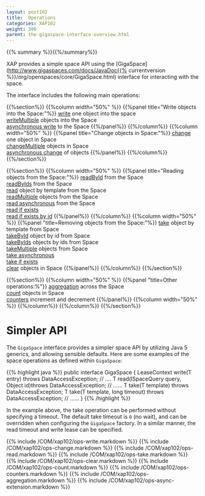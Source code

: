 ```yaml
---
layout: post102
title:  Operations
categories: XAP102
weight: 300
parent: the-gigaspace-interface-overview.html
---
```



{{% summary %}}{{%/summary%}}


XAP provides a simple space API using the [GigaSpace](http://www.gigaspaces.com/docs/JavaDoc{{% currentversion %}}/org/openspaces/core/GigaSpace.html) interface for interacting with the space.


The interface includes the following main operations:

{{%section%}}
{{%column width="50%" %}}
{{%panel title="Write objects into the Space:"%}}
[write](#write) one object into the space<br>
[writeMultiple](#writeMultiple) objects into the Space<br>
[asynchronous write](#asynchronousWrite) to the Space
{{%/panel%}}
{{%/column%}}
{{%column width="50%" %}}
{{%panel title="Change objects in Space:"%}}
[change](#change) one object in Space<br>
		  [changeMultiple](./change-api.html) objects in Space <br>
[asynchronous change](./change-api.html) of objects
{{%/panel%}}
{{%/column%}}
{{%/section%}}


{{%section%}}
{{%column width="50%" %}}
{{%panel title="Reading objects from the Space:"%}}
[readById](#read) from the Space<br>
[readByIds](#readMultiple) from the Space<br>
[read](#read) object by template from the Space<br>
[readMultiple](#readMultiple) objects from the Space <br>
[read asynchronous](#asynchronousRead) from the Space <br>
[read if exists](#readIfExists) <br>
[read if exists by id](#readIfExists)
{{%/panel%}}
{{%/column%}}
{{%column width="50%" %}}
{{%panel "title=Removing objects from the Space:"%}}
[take](#take) object by template from Space<br>
[takeById](#take) object by id from Space<br>
[takeByIds](#takeMultiple) objects by ids from Space<br>
[takeMultiple](#takeMultiple) objects from Space <br>
[take asynchronous](#asynchronousTake)<br>
[take if exists](#takeIfExists)<br>
[clear](#clear) objects in Space
{{%/panel%}}
{{%/column%}}
{{%/section%}}

{{%section%}}
{{%column width="50%" %}}
{{%panel "title=Other operations:%"}}
[aggregation](#aggregators)  across the Space<br>
[count](#count) objects in Space<br>
[counters](#counters) increment and decrement
{{%/panel%}}
{{%column width="50%" %}}
{{%/column%}}
{{%/column%}}
{{%/section%}}



# Simpler API

The `GigaSpace` interface provides a simpler space API by utilizing Java 5 generics, and allowing sensible defaults. Here are some examples of the space operations as defined within `GigaSpace`:

{{% highlight java %}}
public interface GigaSpace {
    <T> LeaseContext<T> write(T entry) throws DataAccessException;
    // ....
    <T> T read(ISpaceQuery<T> query, Object id)throws DataAccessException;
    // ......
    <T> T take(T template) throws DataAccessException;
    <T> T take(T template, long timeout) throws DataAccessException;
    // ......
}
{{% /highlight %}}

In the example above, the take operation can be performed without specifying a timeout. The default take timeout is `0` (no wait), and can be overridden when configuring the `GigaSpace` factory. In a similar manner, the read timeout and write lease can be specified.




{{% include /COM/xap102/ops-write.markdown %}}
{{% include /COM/xap102/ops-change.markdown %}}
{{% include /COM/xap102/ops-read.markdown %}}
{{% include /COM/xap102/ops-take.markdown %}}
{{% include /COM/xap102/ops-clear.markdown %}}
{{% include /COM/xap102/ops-count.markdown %}}
{{% include /COM/xap102/ops-counters.markdown %}}
{{% include /COM/xap102/ops-aggregation.markdown %}}
{{% include /COM/xap102/ops-async-extension.markdown %}}
